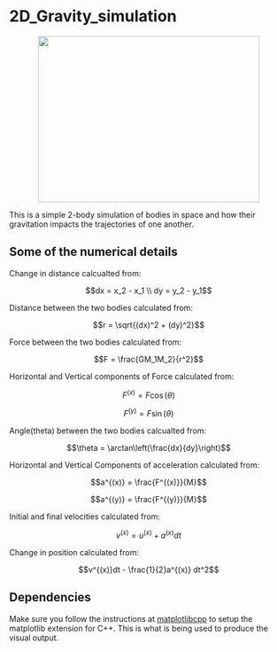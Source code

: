 # 2D_Gravity_simulation

<div align="center">
  <img src="https://github.com/msk2000/2D_Gravity_simulation/assets/129243151/084f31f1-2563-4fad-a124-1c1cacabfbaa" width="400" height="300">
</div>


This is a simple 2-body simulation of bodies in space and how their gravitation impacts the trajectories of one another. 

## Some of the numerical details
Change in distance calcualted from: 

$$dx = x_2 - x_1 \\ dy = y_2 - y_1$$

Distance between the two bodies calculated from:

$$r = \sqrt{(dx)^2 + (dy)^2}$$

Force between the two bodies calculated from:

$$F = \frac{GM_1M_2}{r^2}$$

Horizontal and Vertical components of Force calculated from:

$$F^{(x)} = F \cos(\theta)$$

$$F^{(y)} = F \sin(\theta)$$

Angle(theta) between the two bodies calcualted from:

$$\theta = \arctan\left(\frac{dx}{dy}\right)$$

Horizontal and Vertical Components of acceleration calculated from:

$$a^{(x)} = \frac{F^{(x)}}{M}$$

$$a^{(y)} = \frac{F^{(y)}}{M}$$

Initial and final velocities calculated from:

$$v^{(x)} = u^{(x)} + a^{(x)}dt$$

Change in position calculated from:

$$v^{(x)}dt - \frac{1}{2}a^{(x)} dt^2$$


## Dependencies

Make sure you follow the instructions at [matplotlibcpp](https://github.com/lava/matplotlib-cpp) to setup the matplotlib extension for C++. This is what is being used to produce the visual output.
